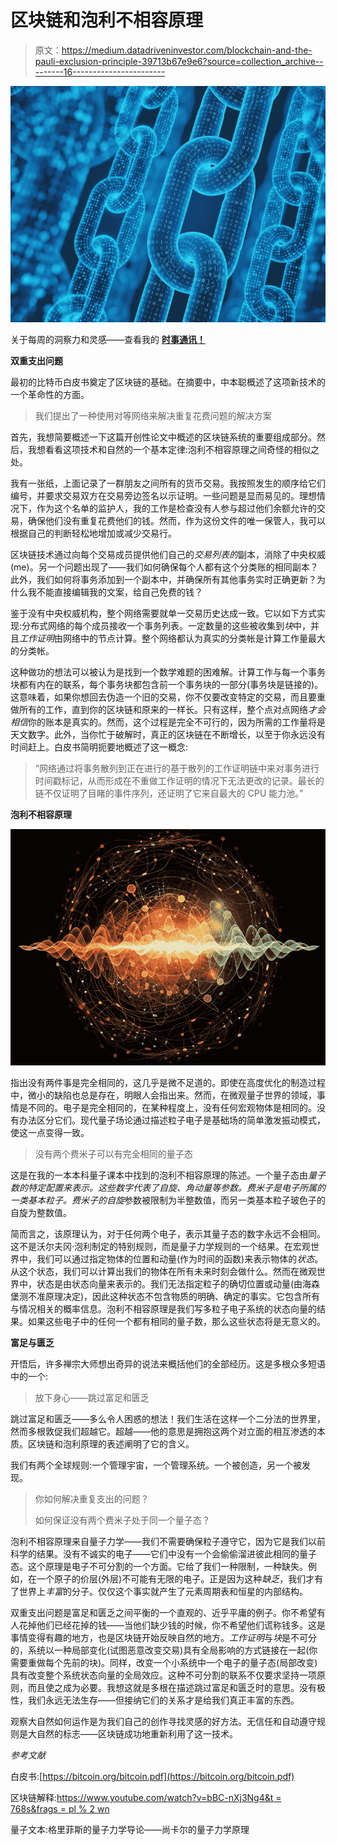 # 区块链和泡利不相容原理

> 原文：<https://medium.datadriveninvestor.com/blockchain-and-the-pauli-exclusion-principle-39713b67e9e6?source=collection_archive---------16----------------------->

![](img/c3e8a01b7b24acd447b108cb12fc94f9.png)

关于每周的洞察力和灵感——查看我的 [**时事通讯！**](https://apsis.substack.com)

**双重支出问题**

最初的比特币白皮书奠定了区块链的基础。在摘要中，中本聪概述了这项新技术的一个革命性的方面。

> 我们提出了一种使用对等网络来解决重复花费问题的解决方案

首先，我想简要概述一下这篇开创性论文中概述的区块链系统的重要组成部分。然后，我想看看这项技术和自然的一个基本定律:泡利不相容原理之间奇怪的相似之处。

我有一张纸，上面记录了一群朋友之间所有的货币交易。我按照发生的顺序给它们编号，并要求交易双方在交易旁边签名以示证明。一些问题是显而易见的。理想情况下，作为这个名单的监护人，我的工作是检查没有人参与超过他们余额允许的交易，确保他们没有重复花费他们的钱。然而，作为这份文件的唯一保管人，我可以根据自己的判断轻松地增加或减少交易行。

区块链技术通过向每个交易成员提供他们自己的*交易列表的*副本，消除了中央权威(me)。另一个问题出现了——我们如何确保每个人都有这个分类账的相同副本？此外，我们如何将事务添加到一个副本中，并确保所有其他事务实时正确更新？为什么我不能直接编辑我的文案，给自己免费的钱？

鉴于没有中央权威机构，整个网络需要就单一交易历史达成一致。它以如下方式实现:分布式网络的每个成员接收一个事务列表。一定数量的这些被收集到*块*中，并且*工作证明*由网络中的节点计算。整个网络都认为真实的分类帐是计算工作量最大的分类帐。

这种做功的想法可以被认为是找到一个数学难题的困难解。计算工作与每一个事务块都有内在的联系，每个事务块都包含前一个事务块的一部分(事务块是链接的)。这意味着，如果你想回去伪造一个旧的交易，你不仅要改变特定的交易，而且要重做所有的工作，直到你的区块链和原来的一样长。只有这样，整个点对点网络*才会相信*你的账本是真实的。然而，这个过程是完全不可行的，因为所需的工作量将是天文数字。此外，当你忙于破解时，真正的区块链在不断增长，以至于你永远没有时间赶上。白皮书简明扼要地概述了这一概念:

> “网络通过将事务散列到正在进行的基于散列的工作证明链中来对事务进行时间戳标记，从而形成在不重做工作证明的情况下无法更改的记录。最长的链不仅证明了目睹的事件序列，还证明了它来自最大的 CPU 能力池。”

**泡利不相容原理**

![](img/1653992f6eba3e39544e4082679f5d8c.png)

指出没有两件事是完全相同的，这几乎是微不足道的。即使在高度优化的制造过程中，微小的缺陷也总是存在，明眼人会指出来。然而，在微观量子世界的领域，事情是不同的。电子是完全相同的，在某种程度上，没有任何宏观物体是相同的。没有办法区分它们。现代量子场论通过描述粒子电子是基础场的简单激发振动模式，使这一点变得一致。

> 没有两个费米子可以有完全相同的量子态

这是在我的一本本科量子课本中找到的泡利不相容原理的陈述。一个量子态由*量子数的特定配置来表示。*这些数字代表了自旋、角动量等参数。费米子是电子所属的一类基本粒子。费米子的*自旋*参数被限制为半整数值，而另一类基本粒子玻色子的自旋为整数值。

简而言之，该原理认为，对于任何两个电子，表示其量子态的数字永远不会相同。这不是沃尔夫冈·泡利制定的特别规则，而是量子力学规则的一个结果。在宏观世界中，我们可以通过指定物体的位置和动量(作为时间的函数)来表示物体的*状态*。从这个状态，我们可以计算出我们的物体在所有未来时刻会做什么。然而在微观世界中，状态是由状态向量来表示的。我们无法指定粒子的确切位置或动量(由海森堡测不准原理决定)，因此这种状态不包含物质的明确、确定的事实。它包含所有与情况相关的概率信息。泡利不相容原理是我们写多粒子电子系统的状态向量的结果。如果这些电子中的任何一个都有相同的量子数，那么这些状态将是无意义的。

**富足与匮乏**

开悟后，许多禅宗大师想出奇异的说法来概括他们的全部经历。这是多根众多短语中的一个:

> 放下身心——跳过富足和匮乏

跳过富足和匮乏——多么令人困惑的想法！我们生活在这样一个二分法的世界里，然而多根敦促我们超越它。超越——他的意思是拥抱这两个对立面的相互渗透的本质。区块链和泡利原理的表述阐明了它的含义。

我们有两个全球规则:一个管理宇宙，一个管理系统。一个被创造，另一个被发现。

> 你如何解决重复支出的问题？
> 
> 如何保证没有两个费米子处于同一个量子态？

泡利不相容原理来自量子力学——我们不需要确保粒子遵守它，因为它是我们以前科学的结果。没有不诚实的电子——它们中没有一个会偷偷溜进彼此相同的量子态。这个原理是电子不可分割的一个方面。它给了我们一种限制，一种缺失。例如，在一个原子的价层(外层)不可能有无限的电子。正是因为这种*缺乏*，我们才有了世界上*丰富*的分子。仅仅这个事实就产生了元素周期表和恒星的内部结构。

双重支出问题是富足和匮乏之间平衡的一个直观的、近乎平庸的例子。你不希望有人花掉他们已经花掉的钱——当他们缺少钱的时候，你不希望他们谎称钱多。这是事情变得有趣的地方，也是区块链开始反映自然的地方。*工作证明*与*块*是不可分的，系统以一种局部变化(试图恶意改变交易)具有全局影响的方式链接在一起(你需要重做每个先前的块)。同样，改变一个小系统中一个电子的量子态(局部改变)具有改变整个系统状态向量的全局效应。这种不可分割的联系不仅要求坚持一项原则，而且使之成为必要。我想这就是多根在描述跳过富足和匮乏时的意思。没有极性，我们永远无法生存——但接纳它们的关系才是给我们真正丰富的东西。

观察大自然如何运作是为我们自己的创作寻找灵感的好方法。无信任和自动遵守规则是大自然的标志——区块链成功地重新利用了这一技术。

*参考文献*

白皮书:[https://bitcoin.org/bitcoin.pdf](https://bitcoin.org/bitcoin.pdf)

区块链解释:[https://www.youtube.com/watch?v=bBC-nXj3Ng4&t = 768s&frags = pl % 2 wn](https://www.youtube.com/watch?v=bBC-nXj3Ng4&t=768s&frags=pl%2Cwn)

量子文本:格里菲斯的量子力学导论——尚卡尔的量子力学原理